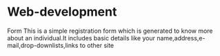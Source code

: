 # Web-development
Form
This is a simple registration form which is generated to know more about an individual.It includes basic details like your name,address,e-mail,drop-downlists,links to other site
